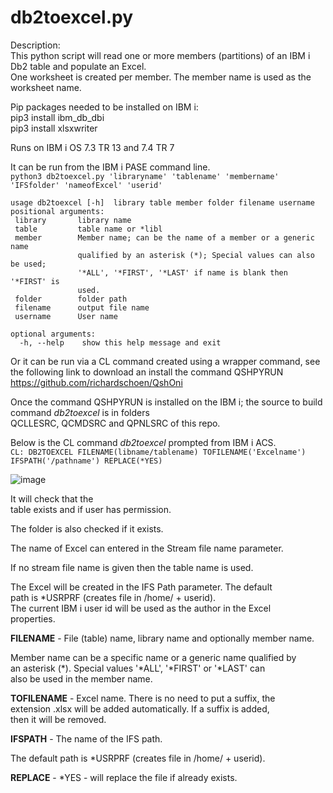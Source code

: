 # db2toexcel.py
Description:  
 This python script will read one or more members (partitions)
  of an IBM i Db2 table and populate an Excel.  
  One worksheet is created per member. The member name is used as the worksheet name. 
  
Pip packages needed to be installed on IBM i:  
 pip3 install ibm_db_dbi  
 pip3 install xlsxwriter
 
Runs on IBM i OS 7.3 TR 13 and 7.4 TR 7
 
It can be run from the IBM i PASE command line.  
 `python3 db2toexcel.py 'libraryname' 'tablename' 'membername'  'IFSfolder' 'nameofExcel' 'userid'`   
 ``` python3 db2toexcel.py -h  
usage db2toexcel [-h]  library table member folder filename username   
 positional arguments:                                                            
  library       library name                                                     
  table         table name or *libl                                                      
  member        Member name; can be the name of a member or a generic name       
                qualified by an asterisk (*); Special values can also be used;   
                '*ALL', '*FIRST', '*LAST' if name is blank then '*FIRST' is      
                used.                                                            
  folder        folder path                                                      
  filename      output file name                  
  username      User name                         
                                                   
 optional arguments:                               
   -h, --help    show this help message and exit  
```
 
 
 Or it can be run via a CL command created using a wrapper command, see the following link
 to download an install the command QSHPYRUN https://github.com/richardschoen/QshOni
 
 Once the command QSHPYRUN is installed on the IBM i;  the source to build command *db2toexcel* is in folders  
 QCLLESRC, QCMDSRC and QPNLSRC of this repo. 
 
 Below is the CL command *db2toexcel* prompted from IBM i ACS.  
  ``` CL: DB2TOEXCEL FILENAME(libname/tablename) TOFILENAME('Excelname') IFSPATH('/pathname') REPLACE(*YES)  ``` 
 
 ![image](https://github.com/Jonathan-49/IBMiPython/assets/62209270/5117f52c-b838-4993-8d8f-804d42be3032)
  
 
                                                                                                                                                    
It will check that the   
table exists and if user has permission.                          
                                                                  
The folder is also checked if it exists.                          
                                                                  
The name of Excel can entered in the Stream file name parameter.  
                                                                  
If no stream file name is given then the table name is used.      
                                                                  
The Excel will be created in the IFS Path parameter. The default  
path is *USRPRF (creates file in /home/ + userid).                
The current IBM i user id will be used as the author in the Excel   
properties.                                                         
                                                                    
**FILENAME** - File (table) name, library name and optionally member name.
                                                                    
Member name can be a specific name or a generic name  qualified by  
an asterisk (*).   Special values '*ALL', '*FIRST' or '*LAST' can   
also be used in the member name.                                    
                                                                    
**TOFILENAME** - Excel name. There is no need to put a suffix, the        
extension .xlsx will be added automatically. If a suffix is added,  
then it will be removed.                                            
                                                                    
**IFSPATH** - The name of the IFS path.    

The default path is *USRPRF (creates file in /home/ + userid).  
                                                                
**REPLACE** - *YES - will replace the file if already exists.         
                                                                    

 
